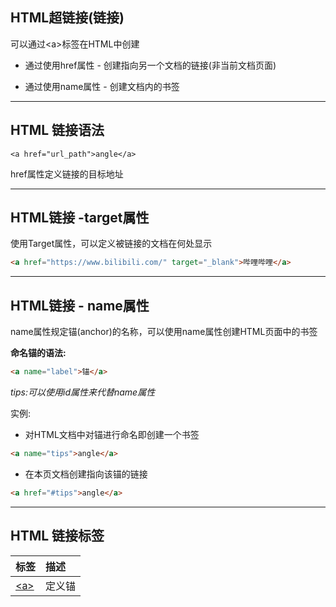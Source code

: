 ## HTML超链接\(链接\)

可以通过&lt;a&gt;标签在HTML中创建

* 通过使用href属性 - 创建指向另一个文档的链接\(非当前文档页面\)

* 通过使用name属性 - 创建文档内的书签

---

## HTML 链接语法

`<a href="url_path">angle</a>`

href属性定义链接的目标地址

---

## HTML链接 -target属性

使用Target属性，可以定义被链接的文档在何处显示

```HTML
<a href="https://www.bilibili.com/" target="_blank">哔哩哔哩</a>
```

---

## HTML链接 - name属性

name属性规定锚\(anchor\)的名称，可以使用name属性创建HTML页面中的书签

**命名锚的语法:**

```HTML
<a name="label">锚</a>
```

_tips:可以使用id属性来代替name属性_

实例:

* 对HTML文档中对锚进行命名即创建一个书签

```HTML
<a name="tips">angle</a>
```

* 在本页文档创建指向该锚的链接

```HTML
<a href="#tips">angle</a>
```

---

## HTML 链接标签

| 标签 | 描述 |
| :--- | :--- |
| [&lt;a&gt;](http://www.w3school.com.cn/tags/tag_a.asp) | 定义锚 |



